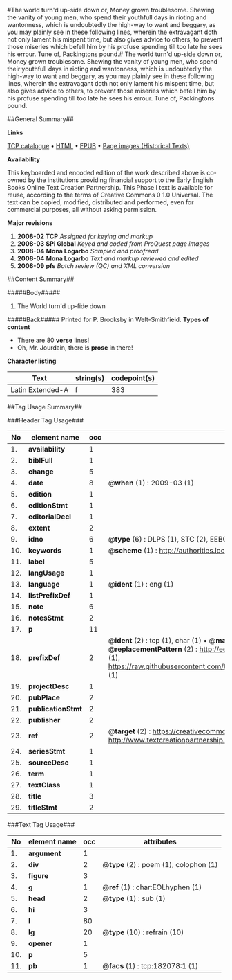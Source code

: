 #The world turn'd up-side down or, Money grown troublesome. Shewing the vanity of young men, who spend their youthfull days in rioting and wantonness, which is undoubtedly the high-way to want and beggary, as you may plainly see in these following lines, wherein the extravagant doth not only lament his mispent time, but also gives advice to others, to prevent those miseries which befell him by his profuse spending till too late he sees his errour. Tune of, Packingtons pound.#
The world turn'd up-side down or, Money grown troublesome. Shewing the vanity of young men, who spend their youthfull days in rioting and wantonness, which is undoubtedly the high-way to want and beggary, as you may plainly see in these following lines, wherein the extravagant doth not only lament his mispent time, but also gives advice to others, to prevent those miseries which befell him by his profuse spending till too late he sees his errour. Tune of, Packingtons pound.

##General Summary##

**Links**

[TCP catalogue](http://www.ota.ox.ac.uk/tcp/)  • 
[HTML](http://tei.it.ox.ac.uk/tcp/Texts-HTML/free/B06/B06707.html)  • 
[EPUB](http://tei.it.ox.ac.uk/tcp/Texts-EPUB/free/B06/B06707.epub) • 
[Page images (Historical Texts)](https://data.historicaltexts.jisc.ac.uk/view?pubId=eebo-99887369e&pageId=eebo-99887369e-182078-1)

**Availability**

This keyboarded and encoded edition of the
	       work described above is co-owned by the institutions
	       providing financial support to the Early English Books
	       Online Text Creation Partnership. This Phase I text is
	       available for reuse, according to the terms of Creative
	       Commons 0 1.0 Universal. The text can be copied,
	       modified, distributed and performed, even for
	       commercial purposes, all without asking permission.

**Major revisions**

1. __2008-02__ __TCP__ *Assigned for keying and markup*
1. __2008-03__ __SPi Global__ *Keyed and coded from ProQuest page images*
1. __2008-04__ __Mona Logarbo__ *Sampled and proofread*
1. __2008-04__ __Mona Logarbo__ *Text and markup reviewed and edited*
1. __2008-09__ __pfs__ *Batch review (QC) and XML conversion*

##Content Summary##

#####Body#####

1. The World turn'd up-ſide down

#####Back#####
Printed for P. Brooksby in Weſt-Smithfield.
**Types of content**

  * There are 80 **verse** lines!
  * Oh, Mr. Jourdain, there is **prose** in there!

**Character listing**


|Text|string(s)|codepoint(s)|
|---|---|---|
|Latin Extended-A|ſ|383|

##Tag Usage Summary##

###Header Tag Usage###

|No|element name|occ|attributes|
|---|---|---|---|
|1.|__availability__|1||
|2.|__biblFull__|1||
|3.|__change__|5||
|4.|__date__|8| @__when__ (1) : 2009-03 (1)|
|5.|__edition__|1||
|6.|__editionStmt__|1||
|7.|__editorialDecl__|1||
|8.|__extent__|2||
|9.|__idno__|6| @__type__ (6) : DLPS (1), STC (2), EEBO-CITATION (1), PROQUEST (1), VID (1)|
|10.|__keywords__|1| @__scheme__ (1) : http://authorities.loc.gov/ (1)|
|11.|__label__|5||
|12.|__langUsage__|1||
|13.|__language__|1| @__ident__ (1) : eng (1)|
|14.|__listPrefixDef__|1||
|15.|__note__|6||
|16.|__notesStmt__|2||
|17.|__p__|11||
|18.|__prefixDef__|2| @__ident__ (2) : tcp (1), char (1)  •  @__matchPattern__ (2) : ([0-9\-]+):([0-9IVX]+) (1), (.+) (1)  •  @__replacementPattern__ (2) : http://eebo.chadwyck.com/downloadtiff?vid=$1&page=$2 (1), https://raw.githubusercontent.com/textcreationpartnership/Texts/master/tcpchars.xml#$1 (1)|
|19.|__projectDesc__|1||
|20.|__pubPlace__|2||
|21.|__publicationStmt__|2||
|22.|__publisher__|2||
|23.|__ref__|2| @__target__ (2) : https://creativecommons.org/publicdomain/zero/1.0/ (1), http://www.textcreationpartnership.org/docs/. (1)|
|24.|__seriesStmt__|1||
|25.|__sourceDesc__|1||
|26.|__term__|1||
|27.|__textClass__|1||
|28.|__title__|3||
|29.|__titleStmt__|2||


###Text Tag Usage###

|No|element name|occ|attributes|
|---|---|---|---|
|1.|__argument__|1||
|2.|__div__|2| @__type__ (2) : poem (1), colophon (1)|
|3.|__figure__|3||
|4.|__g__|1| @__ref__ (1) : char:EOLhyphen (1)|
|5.|__head__|2| @__type__ (1) : sub (1)|
|6.|__hi__|3||
|7.|__l__|80||
|8.|__lg__|20| @__type__ (10) : refrain (10)|
|9.|__opener__|1||
|10.|__p__|5||
|11.|__pb__|1| @__facs__ (1) : tcp:182078:1 (1)|
